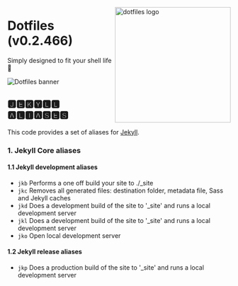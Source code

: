 <!-- markdownlint-disable MD033 MD041 -->

<img src="https://kura.pro/dotfiles/v2/images/logos/dotfiles.svg"
alt="dotfiles logo" width="261" align="right" />

<!-- markdownlint-enable MD033 MD041 -->

# Dotfiles (v0.2.466)

Simply designed to fit your shell life 🐚

![Dotfiles banner][banner]

## 🅹🅴🅺🆈🅻🅻 🅰🅻🅸🅰🆂🅴🆂

This code provides a set of aliases for
[Jekyll](https://jekyllrb.com/).

### 1. Jekyll Core aliases

#### 1.1 Jekyll development aliases

- `jkb` Performs a one off build your site to ./_site
- `jkc` Removes all generated files: destination folder, metadata file,
  Sass and Jekyll caches
- `jkd` Does a development build of the site to '_site' and runs a local
  development server
- `jkl` Does a development build of the site to '_site' and runs a local
  development server
- `jko` Open local development server

#### 1.2 Jekyll release aliases

- `jkp` Does a production build of the site to '_site' and runs a local
  development server

[banner]: https://kura.pro/dotfiles/v2/images/titles/title-dotfiles.svg
